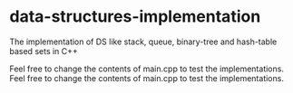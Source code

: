 # data-structures-implementation
The implementation of DS like stack, queue, binary-tree and hash-table based sets in C++

Feel free to change the contents of main.cpp to test the implementations.
Feel free to change the contents of main.cpp to test the implementations.